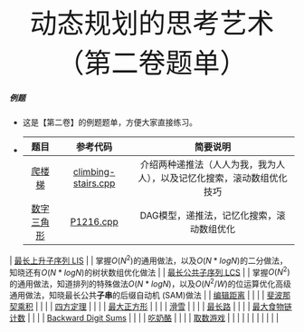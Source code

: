 <div align=center >
  <font face="黑体" size=7>动态规划的思考艺术（第二卷题单）</font>
 </div>

##### 例题

- 这是【第二卷】的例题题单，方便大家直接练习。

- |                             题目                             |                           参考代码                           |                           简要说明                           |
  | :----------------------------------------------------------: | :----------------------------------------------------------: | :----------------------------------------------------------: |
  |   [爬楼梯](https://leetcode.cn/problems/climbing-stairs/)    | [climbing-stairs.cpp](https://github.com/OFShare/DP-Book/blob/master/codes/climbing-stairs.cpp) | 介绍两种递推法（人人为我，我为人人），以及记忆化搜索，滚动数组优化技巧 |
  |     [数字三角形](https://www.luogu.com.cn/problem/P1216)     | [P1216.cpp](https://github.com/OFShare/DP-Book/blob/master/codes/P1216.cpp) |          DAG模型，递推法，记忆化搜索，滚动数组优化           |
| [最长上升子序列 LIS](https://www.luogu.com.cn/problem/AT_chokudai_S001_h) |                                                              | 掌握$O(N ^ 2)$的通用做法，以及$O(N * logN)$的二分做法，知晓还有$O(N * logN)$的树状数组优化做法 |
  | [最长公共子序列 LCS](https://www.luogu.com.cn/problem/P1439) |                                                              | 掌握$O(N ^ 2)$的通用做法，知道排列的特殊做法$O(N * logN)$，以及$O(N^2 / W)$的位运算优化高级通用做法，知晓最长公共**子串**的后缀自动机 (SAM)做法 |
  |      [编辑距离](https://www.luogu.com.cn/problem/P2758)      |                                                              |                                                              |
  |   [斐波那契乘积](https://www.luogu.com.cn/problem/P10095)    |                                                              |                                                              |
  |      [四方定理](https://www.luogu.com.cn/problem/P1586)      |                                                              |                                                              |
  |     [最大正方形](https://www.luogu.com.cn/problem/P1387)     |                                                              |                                                              |
  |        [滑雪](https://www.luogu.com.cn/problem/P1434)        |                                                              |                                                              |
  |       [最长路](https://www.luogu.com.cn/problem/P1807)       |                                                              |                                                              |
  |   [最大食物链计数](https://www.luogu.com.cn/problem/P4017)   |                                                              |                                                              |
  | [Backward Digit Sums](https://www.luogu.com.cn/problem/P1118) |                                                              |                                                              |
  |       [吃奶酪](https://www.luogu.com.cn/problem/P1433)       |                                                              |                                                              |
  |      [取数游戏](https://www.luogu.com.cn/problem/P1123)      |                                                              |                                                              |
  |                                                              |                                                              |                                                              |
  |                                                              |                                                              |                                                              |
  
  

